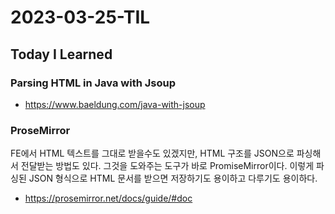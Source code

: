 # 2023-03-25-TIL

## Today I Learned

### Parsing HTML in Java with Jsoup

- https://www.baeldung.com/java-with-jsoup

### ProseMirror

FE에서 HTML 텍스트를 그대로 받을수도 있겠지만, HTML 구조를 JSON으로 파싱해서 전달받는 방법도 있다. 그것을 도와주는 도구가 바로 PromiseMirror이다. 이렇게 파싱된 JSON 형식으로 HTML 문서를 받으면 저장하기도 용이하고 다루기도 용이하다.

- https://prosemirror.net/docs/guide/#doc